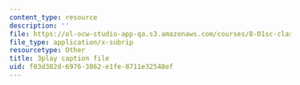 ```yaml
---
content_type: resource
description: ''
file: https://ol-ocw-studio-app-qa.s3.amazonaws.com/courses/8-01sc-classical-mechanics-fall-2016/f03d382d69763862e1fe8711e32548ef_DSk8HTcB7x0.srt
file_type: application/x-subrip
resourcetype: Other
title: 3play caption file
uid: f03d382d-6976-3862-e1fe-8711e32548ef
---
```

